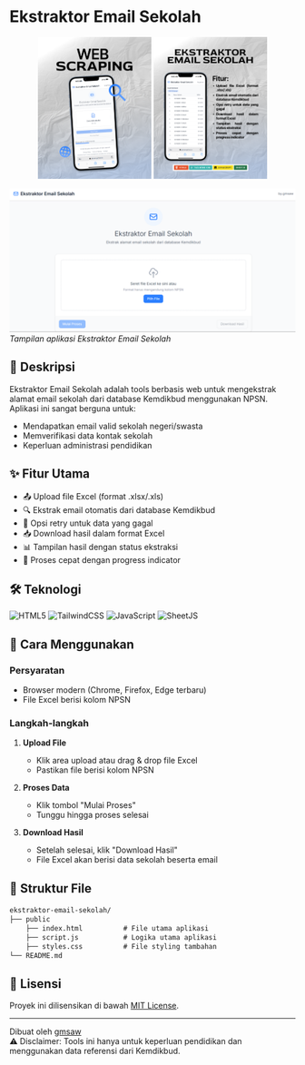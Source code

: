 # Ekstraktor Email Sekolah

<p align="center">
  <img src="/src/img/frame1.png" width="200">
  <img src="/src/img/frame2.png" width="200"> 
</p>
  
![App Screenshot](/src/img/preview.png)  
*Tampilan aplikasi Ekstraktor Email Sekolah*

## 📝 Deskripsi

Ekstraktor Email Sekolah adalah tools berbasis web untuk mengekstrak alamat email sekolah dari database Kemdikbud menggunakan NPSN. Aplikasi ini sangat berguna untuk:

- Mendapatkan email valid sekolah negeri/swasta
- Memverifikasi data kontak sekolah
- Keperluan administrasi pendidikan

## ✨ Fitur Utama

- 📤 Upload file Excel (format .xlsx/.xls)
- 🔍 Ekstrak email otomatis dari database Kemdikbud
- 🔄 Opsi retry untuk data yang gagal
- 📥 Download hasil dalam format Excel
- 📊 Tampilan hasil dengan status ekstraksi
- 🚀 Proses cepat dengan progress indicator

## 🛠 Teknologi

![HTML5](https://img.shields.io/badge/HTML5-E34F26?style=for-the-badge&logo=html5&logoColor=white)
![TailwindCSS](https://img.shields.io/badge/Tailwind_CSS-38B2AC?style=for-the-badge&logo=tailwind-css&logoColor=white)
![JavaScript](https://img.shields.io/badge/JavaScript-F7DF1E?style=for-the-badge&logo=javascript&logoColor=black)
![SheetJS](https://img.shields.io/badge/SheetJS-217346?style=for-the-badge&logo=excel&logoColor=white)

## 🚀 Cara Menggunakan

### Persyaratan
- Browser modern (Chrome, Firefox, Edge terbaru)
- File Excel berisi kolom NPSN

### Langkah-langkah
1. **Upload File**  
   - Klik area upload atau drag & drop file Excel
   - Pastikan file berisi kolom NPSN

2. **Proses Data**  
   - Klik tombol "Mulai Proses"
   - Tunggu hingga proses selesai

3. **Download Hasil**  
   - Setelah selesai, klik "Download Hasil"
   - File Excel akan berisi data sekolah beserta email

## 📁 Struktur File

```
ekstraktor-email-sekolah/
├── public
    ├── index.html          # File utama aplikasi
    ├── script.js           # Logika utama aplikasi
    ├── styles.css          # File styling tambahan
└── README.md           
```

## 📜 Lisensi

Proyek ini dilisensikan di bawah [MIT License](LICENSE).

---

Dibuat oleh [gmsaw](https://instagram.com/gmsaw_)  
⚠️ Disclaimer: Tools ini hanya untuk keperluan pendidikan dan menggunakan data referensi dari Kemdikbud.